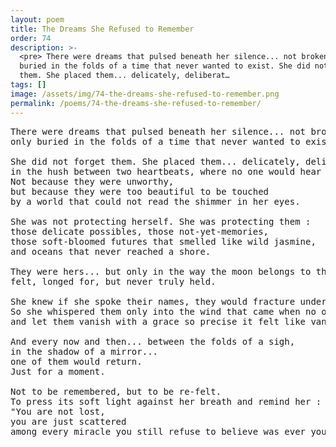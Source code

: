```yaml
---
layout: poem
title: The Dreams She Refused to Remember
order: 74
description: >-
  <pre> There were dreams that pulsed beneath her silence... not broken,  only
  buried in the folds of a time that never wanted to exist. She did not forget
  them. She placed them... delicately, deliberat…
tags: []
image: /assets/img/74-the-dreams-she-refused-to-remember.png
permalink: /poems/74-the-dreams-she-refused-to-remember/
---
```


<pre>
There were dreams that pulsed beneath her silence... not broken, 
only buried in the folds of a time that never wanted to exist.

She did not forget them. She placed them... delicately, deliberately... 
in the hush between two heartbeats, where no one would hear them scream for becoming.
Not because they were unworthy, 
but because they were too beautiful to be touched 
by a world that could not read the shimmer in her eyes.

She was not protecting herself. She was protecting them : 
those delicate possibles, those not-yet-memories, 
those soft-bloomed futures that smelled like wild jasmine,
and oceans that never reached a shore.

They were hers... but only in the way the moon belongs to the tide : 
felt, longed for, but never truly held.

She knew if she spoke their names, they would fracture under the weight of translation. 
So she whispered them only into the wind that came when no one was watching, 
and let them vanish with a grace so precise it felt like vanishing was the dream itself.

And every now and then... between the folds of a sigh, 
in the shadow of a mirror... 
one of them would return.
Just for a moment.

Not to be remembered, but to be re-felt.
To press its soft light against her breath and remind her :
"You are not lost, 
you are just scattered 
among every miracle you still refuse to believe was ever yours."
</pre>
